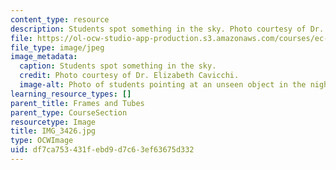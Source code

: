 ```yaml
---
content_type: resource
description: Students spot something in the sky. Photo courtesy of Dr. Elizabeth Cavicchi.
file: https://ol-ocw-studio-app-production.s3.amazonaws.com/courses/ec-050-recreate-experiments-from-history-inform-the-future-from-the-past-galileo-january-iap-2010/df7ca753431febd9d7c63ef63675d332_IMG_3426.jpg
file_type: image/jpeg
image_metadata:
  caption: Students spot something in the sky.
  credit: Photo courtesy of Dr. Elizabeth Cavicchi.
  image-alt: Photo of students pointing at an unseen object in the night sky.
learning_resource_types: []
parent_title: Frames and Tubes
parent_type: CourseSection
resourcetype: Image
title: IMG_3426.jpg
type: OCWImage
uid: df7ca753-431f-ebd9-d7c6-3ef63675d332
---
```

